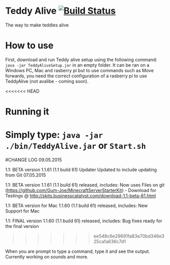 # Teddy Alive [![Build Status](https://travis-ci.org/Gum-Joe/TeddyAlive.svg?branch=master)](https://travis-ci.org/Gum-Joe/TeddyAlive)
The way to make teddies alive
# How to use
First, download and run Teddy alive setup using the following command: `java -jar TeddyAliveSetup.jar` in an empty folder.
It can be ran on a Windows PC, Mac and rasberry pi but to use commands such as Move forwards, you need the correct configuration of a rasberry pi to use TeddyAlive (not avalibe - coming soon).

<<<<<<< HEAD
# Running it
Simply type: `java -jar ./bin/TeddyAlive.jar` or `Start.sh`
=======

#CHANGE LOG
09.05.2015

1.1: BETA version 1.1.61 (1.1 build 61) Updater Updated to include updating from Git
07.05.2015

1.1: BETA version 1.1.61 (1.1 build 61) released, includes:
Now uses Files on git (https://github.com/Gum-Joe/MinecraftServerStarterKit) - Download for Testings @ http://skits.businesscatalyst.com/download-1.1-beta-61.html

1.1: BETA version for Mac 1.1.60 (1.1 build 61) released, includes:
New Support for Mac

1.1: FINAL version 1.1.60 (1.1 build 61) released, includes:
Bug fixes ready for the final version
>>>>>>> ee548c6e29691fa83e70bd346e325cafa636c7d1

When you are prompt to type a command, type it and see the output. Currently working on sounds and more.
